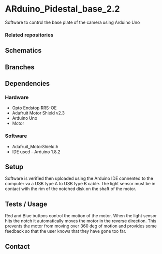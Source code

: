 # ARduino_Pidestal_base_2.2

Software to control the base plate of the camera using Arduino Uno 

### Related repositories

## Schematics

## Branches

## Dependencies

### Hardware

- Opto Endstop RRS-OE
- Adafruit Motor Shield v2.3
- Arduino Uno
- Motor

### Software

- Adafruit_MotorShield.h
- IDE used - Arduino 1.8.2

## Setup

Software is verified then uploaded using the Arduino IDE connented to the computer va a USB type A to USB type B cable.
The light sensor must be in contact with the rim of the notched disk on the shaft of the motor.

## Tests / Usage

Red and Blue buttons control the motion of the motor. When the light sensor hits the notch it automatically moves the motor in the reverse direction.
This prevents the motor from moving over 360 deg of motion and provides some feedback so that the user knows that they have gone too far.

## Contact
